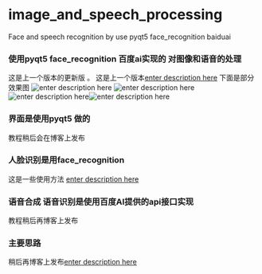 # image_and_speech_processing
Face and speech recognition by use pyqt5 face_recognition baiduai 
### 使用pyqt5 face_recognition 百度ai实现的 对图像和语音的处理
这是上一个版本的更新版 。
这是上一个版本[enter description here](https://github.com/niehen6174/Face-recognition-check-in-system)
下面是部分效果图
![enter description here](https://img-blog.csdnimg.cn/20190309094814276.png?x-oss-process=image/watermark,type_ZmFuZ3poZW5naGVpdGk,shadow_10,text_aHR0cHM6Ly9ibG9nLmNzZG4ubmV0L05pcnZhbmFfNjE3NA==,size_16,color_FFFFFF,t_70)
![enter description here](https://img-blog.csdnimg.cn/20190309095012672.png?x-oss-process=image/watermark,type_ZmFuZ3poZW5naGVpdGk,shadow_10,text_aHR0cHM6Ly9ibG9nLmNzZG4ubmV0L05pcnZhbmFfNjE3NA==,size_16,color_FFFFFF,t_70)![enter description here](https://img-blog.csdnimg.cn/20190309095042883.png?x-oss-process=image/watermark,type_ZmFuZ3poZW5naGVpdGk,shadow_10,text_aHR0cHM6Ly9ibG9nLmNzZG4ubmV0L05pcnZhbmFfNjE3NA==,size_16,color_FFFFFF,t_70)![enter description here](https://img-blog.csdnimg.cn/20190309095140450.png?x-oss-process=image/watermark,type_ZmFuZ3poZW5naGVpdGk,shadow_10,text_aHR0cHM6Ly9ibG9nLmNzZG4ubmV0L05pcnZhbmFfNjE3NA==,size_16,color_FFFFFF,t_70)
### 界面是使用pyqt5 做的 
教程稍后会在博客上发布
### 人脸识别是用face_recognition  
这是一些使用方法
[enter description here](https://blog.csdn.net/Nirvana_6174/article/details/83116431)
### 语音合成 语音识别是使用百度AI提供的api接口实现
教程稍后再博客上发布
### 主要思路
稍后再博客上发布[enter description here](https://blog.csdn.net/Nirvana_6174)
